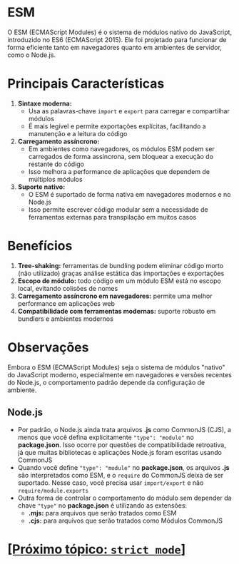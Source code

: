 # ESM

O ESM (ECMAScript Modules) é o sistema de módulos nativo do JavaScript, introduzido no ES6 (ECMAScript 2015). Ele foi projetado para funcionar de forma eficiente tanto em navegadores quanto em ambientes de servidor, como o Node.js.

# Principais Características

1. **Sintaxe moderna:**
    - Usa as palavras-chave `import` e `export` para carregar e compartilhar módulos
    - É mais legível e permite exportações explícitas, facilitando a manutenção e a leitura do código
2. **Carregamento assíncrono:**
    - Em ambientes como navegadores, os módulos ESM podem ser carregados de forma assíncrona, sem bloquear a execução do restante do código
    - Isso melhora a performance de aplicações que dependem de múltiplos módulos
3. **Suporte nativo:**
    - O ESM é suportado de forma nativa em navegadores modernos e no Node.js
    - Isso permite escrever código modular sem a necessidade de ferramentas externas para transpilação em muitos casos

# Benefícios

1. **Tree-shaking:** ferramentas de bundling podem eliminar código morto (não utilizado) graças análise estática das importações e exportações
2. **Escopo de módulo:** todo código em um módulo ESM está no escopo local, evitando colisões de nomes
3. **Carregamento assíncrono em navegadores:** permite uma melhor performance em aplicações web
4. **Compatibilidade com ferramentas modernas:** suporte robusto em bundlers e ambientes modernos

# Observações

Embora o ESM (ECMAScript Modules) seja o sistema de módulos "nativo" do JavaScript moderno, especialmente em navegadores e versões recentes do Node.js, o comportamento padrão depende da configuração de ambiente.

## Node.js

- Por padrão, o Node.js ainda trata arquivos **.js** como CommonJS (CJS), a menos que você defina explicitamente `"type": "module"` no **package.json**. Isso ocorre por questões de compatibilidade retroativa, já que muitas bibliotecas e aplicações Node.js foram escritas usando CommonJS
- Quando você define `"type": "module"` no **package.json**, os arquivos **.js** são interpretados como ESM, e o `require` do CommonJS deixa de ser suportado. Nesse caso, você precisa usar `import/export` e não `require/module.exports`
- Outra forma de controlar o comportamento do módulo sem depender da chave `"type"` no **package.json** é utilizando as extensões:
    + **.mjs:** para arquivos que serão tratados como ESM
    + **.cjs:** para arquivos que serão tratados como Módulos CommonJS

# [[Próximo tópico: `strict mode`]](./strict-mode.md)